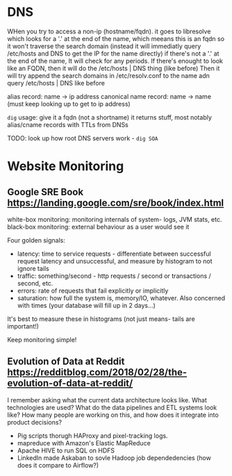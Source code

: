 # DNS

WHen you try to access a non-ip (hostname/fqdn).
it goes to libresolve
which looks for a '.' at the end of the name, which meeans this is an fqdn so it won't traverse the search domain (instead it will immediatly query /etc/hosts and DNS to get the IP for the name directly)
if there's not a '.' at the end of the name, It will check for any periods. If there's enought to look like an FQDN, then it will do the /etc/hosts | DNS thing (like before)
Then it will try append the search domains in /etc/resolv.conf to the name adn query /etc/hosts | DNS like before

alias record: name -> ip address
canonical name record: name -> name (must keep looking up to get to ip address)

`dig` usage:
give it a fqdn (not a shortname)
it returns stuff, most notably alias/cname records with TTLs from DNSs

TODO: look up how root DNS servers work - `dig SOA`

# Website Monitoring

## Google SRE Book https://landing.google.com/sre/book/index.html

white-box monitoring: monitoring internals of system- logs, JVM stats, etc.
black-box monitoring: external behaviour as a user would see it

Four golden signals:
- latency: time to service requests - differentiate between successful request latency and unsuccessful, and measure by histogram to not ignore tails
- traffic: something/second - http requests / second or transactions / second, etc.
- errors: rate of requests that fail explicitly or implicitly
- saturation: how full the system is, memory/IO, whatever. Also concerned with times (your database will fill up in 2 days...)

It's best to measure these in histograms (not just means- tails are important!)

Keep monitoring simple!

## Evolution of Data at Reddit  https://redditblog.com/2018/02/28/the-evolution-of-data-at-reddit/

I remember asking what the current data architecture looks like. What
technologies are used? What do the data pipelines and ETL systems look like?
How many people are working on this, and how does it integrate into product
decisions?

- Pig scripts thorugh HAProxy and pixel-tracking logs.
- mapreduce with Amazon's Elastic MapReduce
- Apache HIVE to run SQL on HDFS
- LinkedIn made Askaban to sovle Hadoop job dependedencies (how does it compare to Airflow?)
